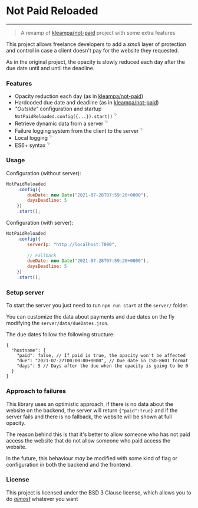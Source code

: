 # Not Paid Reloaded

---
> A revamp of [kleampa/not-paid](https://github.com/kleampa/not-paid) project with some extra features

This project allows freelance developers to add a _small_ layer of protection and control in case a client doesn't pay for the website they requested.

As in the original project, the opacity is slowly reduced each day after the due date until and until the deadline.

### Features
- Opacity reduction each day (as in [kleampa/not-paid](https://github.com/kleampa/not-paid))
- Hardcoded due date and deadline (as in [kleampa/not-paid](https://github.com/kleampa/not-paid))
- _"Outside"_ configuration and startup ``NotPaidReloaded.config({...}).start()`` <sup>✨</sup>
- Retrieve dynamic data from a server <sup>✨</sup>
- Failure logging system from the client to the server <sup>✨</sup>
- Local logging <sup>✨</sup>
- ES6+ syntax <sup>✨</sup>

### Usage
Configuration (without server):
```js
NotPaidReloaded
    .config({
        dueDate: new Date("2021-07-28T07:59:20+0000"),
        daysDeadline: 5
    })
    .start();
```


Configuration (with server):
```js
NotPaidReloaded
    .config({
        serverIp: "http://localhost:7090",
        
        // Fallback
        dueDate: new Date("2021-07-28T07:59:20+0000"),
        daysDeadline: 5
    })
    .start();
```

### Setup server
To start the server you just need to run ``npm run start`` at the ``server/`` folder.

You can customize the data about payments and due dates on the fly modifying the ``server/data/dueDates.json``.

The due dates follow the following structure:
```json5
{
  "hostname": {
    "paid": false, // If paid is true, the opacity won't be affected
    "due": "2021-07-27T00:00:00+0000", // Due date in ISO-8601 format
    "days": 5 // Days after the due when the opacity is going to be 0
  }
}
```

### Approach to failures
This library uses an optimistic approach, if there is no data about the website on the backend, the server will
return ``{"paid":true}`` and if the server fails and there is no fallback, the website will be shown at full opacity.

The reason behind this is that it's better to allow someone who has not paid access the website that do not allow
someone who paid access the website.

In the future, this behaviour _may_ be modified with some kind of flag or configuration in both the backend and
the frontend.

### License
This project is licensed under the BSD 3 Clause license, which allows you to do [_almost_](https://choosealicense.com/licenses/bsd-3-clause/) whatever you want

